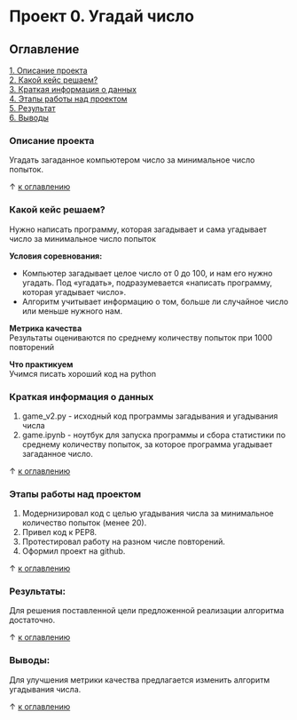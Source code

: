 # Проект 0. Угадай число

## Оглавление  
[1. Описание проекта](./README.md#Описание-проекта)  
[2. Какой кейс решаем?](./README.md#Какой-кейс-решаем)  
[3. Краткая информация о данных](./README.md#Краткая-информация-о-данных)  
[4. Этапы работы над проектом](./README.md#Этапы-работы-над-проектом)  
[5. Результат](./README.md#Результаты)    
[6. Выводы](./README.md#Выводы) 

### Описание проекта    
Угадать загаданное компьютером число за минимальное число попыток.

&#8593; [к оглавлению](./README.md#Оглавление)


### Какой кейс решаем?    
Нужно написать программу, которая загадывает и сама угадывает число за минимальное число попыток

**Условия соревнования:**  
- Компьютер загадывает целое число от 0 до 100, и нам его нужно угадать. Под «угадать», подразумевается «написать программу, которая угадывает число».
- Алгоритм учитывает информацию о том, больше ли случайное число или меньше нужного нам.

**Метрика качества**     
Результаты оцениваются по среднему количеству попыток при 1000 повторений

**Что практикуем**     
Учимся писать хороший код на python


### Краткая информация о данных
1. game_v2.py - исходный код программы загадывания и угадывания числа
2. game.ipynb - ноутбук для запуска программы и сбора статистики по среднему количеству попыток, за которое программа угадывает загаданное число.

&#8593; [к оглавлению](./README.md#Оглавление)


### Этапы работы над проектом  
1. Модернизировал код с целью угадывания числа за минимальное количество попыток (менее 20).
2. Привел код к PEP8.
3. Протестировал работу на разном числе повторений.
4. Оформил проект на github.

&#8593; [к оглавлению](./README.md#Оглавление)


### Результаты:  

Для решения поставленной цели предложенной реализации алгоритма достаточно.

&#8593; [к оглавлению](./README.md#Оглавление)


### Выводы:  

Для улучшения метрики качества предлагается изменить алгоритм угадывания числа.

&#8593; [к оглавлению](./README.md#Оглавление)